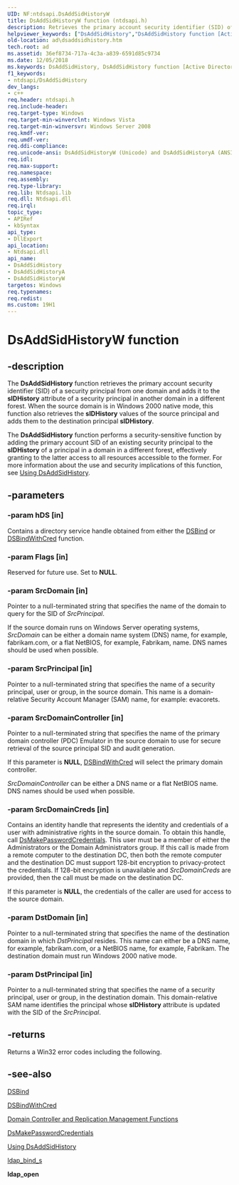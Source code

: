 ```yaml
---
UID: NF:ntdsapi.DsAddSidHistoryW
title: DsAddSidHistoryW function (ntdsapi.h)
description: Retrieves the primary account security identifier (SID) of a security principal from one domain and adds it to the sIDHistory attribute of a security principal in another domain in a different forest.helpviewer_keywords: ["DsAddSidHistory","DsAddSidHistory function [Active Directory]","DsAddSidHistoryA","DsAddSidHistoryW","_glines_dsaddsidhistory","ad.dsaddsidhistory","ntdsapi/DsAddSidHistory","ntdsapi/DsAddSidHistoryA","ntdsapi/DsAddSidHistoryW"]
old-location: ad\dsaddsidhistory.htm
tech.root: ad
ms.assetid: 36ef8734-717a-4c3a-a839-6591d85c9734
ms.date: 12/05/2018
ms.keywords: DsAddSidHistory, DsAddSidHistory function [Active Directory], DsAddSidHistoryA, DsAddSidHistoryW, _glines_dsaddsidhistory, ad.dsaddsidhistory, ntdsapi/DsAddSidHistory, ntdsapi/DsAddSidHistoryA, ntdsapi/DsAddSidHistoryW
f1_keywords:
- ntdsapi/DsAddSidHistory
dev_langs:
- c++
req.header: ntdsapi.h
req.include-header: 
req.target-type: Windows
req.target-min-winverclnt: Windows Vista
req.target-min-winversvr: Windows Server 2008
req.kmdf-ver: 
req.umdf-ver: 
req.ddi-compliance: 
req.unicode-ansi: DsAddSidHistoryW (Unicode) and DsAddSidHistoryA (ANSI)
req.idl: 
req.max-support: 
req.namespace: 
req.assembly: 
req.type-library: 
req.lib: Ntdsapi.lib
req.dll: Ntdsapi.dll
req.irql: 
topic_type:
- APIRef
- kbSyntax
api_type:
- DllExport
api_location:
- Ntdsapi.dll
api_name:
- DsAddSidHistory
- DsAddSidHistoryA
- DsAddSidHistoryW
targetos: Windows
req.typenames: 
req.redist: 
ms.custom: 19H1
---
```


# DsAddSidHistoryW function


## -description


The <b>DsAddSidHistory</b> function retrieves the primary account security identifier (SID) of a security principal from one domain and adds it to the <b>sIDHistory</b> attribute of a security principal in another domain in a different forest. When the source domain is in Windows 2000 native mode, this function also retrieves the <b>sIDHistory</b> values of the source principal and adds them to the destination principal <b>sIDHistory</b>.

The <b>DsAddSidHistory</b> function performs a security-sensitive function by adding the primary account SID of an existing security principal to the <b>sIDHistory</b> of a principal in a domain in a different forest, effectively granting to the latter access to all resources accessible to the former. For  more information about the use and security implications of this function, see <a href="https://docs.microsoft.com/windows/desktop/AD/using-dsaddsidhistory">Using DsAddSidHistory</a>.


## -parameters




### -param hDS [in]

Contains a directory service handle obtained from either the 
<a href="https://docs.microsoft.com/windows/desktop/api/ntdsapi/nf-ntdsapi-dsbinda">DSBind</a> or 
<a href="https://docs.microsoft.com/windows/desktop/api/ntdsapi/nf-ntdsapi-dsbindwithcreda">DSBindWithCred</a> function.


### -param Flags [in]

Reserved for future use. Set to <b>NULL</b>.


### -param SrcDomain [in]

Pointer to a null-terminated string that specifies the name of the domain to query for the SID of <i>SrcPrincipal</i>.

If the source domain runs on  Windows Server operating systems, <i>SrcDomain</i> can be either a domain name system (DNS) name, for example, fabrikam.com, or a flat NetBIOS, for example, Fabrikam, name. DNS names should be used when possible.


### -param SrcPrincipal [in]

Pointer to a null-terminated string that specifies the name of a security principal, user or group, in the source domain. This name is a domain-relative Security Account Manager (SAM) name, for example: evacorets.


### -param SrcDomainController [in]

Pointer to a null-terminated string that specifies the name of the primary domain controller (PDC) Emulator in the source domain to use for secure retrieval of the source principal SID and audit generation. 


If this parameter is <b>NULL</b>, <a href="https://docs.microsoft.com/windows/desktop/api/ntdsapi/nf-ntdsapi-dsbindwithcreda">DSBindWithCred</a> will select the primary domain controller.

<i>SrcDomainController</i> can be either a DNS name or a flat NetBIOS name. DNS names should be used when possible.


### -param SrcDomainCreds [in]

Contains an identity handle that represents the identity and credentials of a user with administrative rights in the source domain. To obtain this handle, call  <a href="https://docs.microsoft.com/windows/desktop/api/ntdsapi/nf-ntdsapi-dsmakepasswordcredentialsa">DsMakePasswordCredentials</a>. This user must be a member of either the Administrators or the Domain Administrators group. If this call is made from a remote computer to the destination DC, then both the remote computer and the destination DC must support 128-bit encryption to privacy-protect the credentials. If 128-bit encryption is unavailable and <i>SrcDomainCreds</i> are provided, then the call must be made on the destination DC.

If this parameter is <b>NULL</b>, the credentials of the caller are used for access to the source domain.


### -param DstDomain [in]

Pointer to a null-terminated string that specifies the name of the destination domain in which <i>DstPrincipal</i> resides. This name can either be a DNS name, for example, fabrikam.com, or a NetBIOS name, for example, Fabrikam. The destination domain must run Windows 2000 native mode.


### -param DstPrincipal [in]

Pointer to a null-terminated string that specifies the name of a security principal, user or group, in the destination domain. This domain-relative SAM name identifies the principal whose <b>sIDHistory</b> attribute is updated with the SID of the <i>SrcPrincipal</i>.


## -returns



Returns a Win32 error codes including the following.




## -see-also




<a href="https://docs.microsoft.com/windows/desktop/api/ntdsapi/nf-ntdsapi-dsbinda">DSBind</a>



<a href="https://docs.microsoft.com/windows/desktop/api/ntdsapi/nf-ntdsapi-dsbindwithcreda">DSBindWithCred</a>



<a href="https://docs.microsoft.com/windows/desktop/AD/dc-and-replication-management-functions">Domain Controller and Replication Management Functions</a>



<a href="https://docs.microsoft.com/windows/desktop/api/ntdsapi/nf-ntdsapi-dsmakepasswordcredentialsa">DsMakePasswordCredentials</a>



<a href="https://docs.microsoft.com/windows/desktop/AD/using-dsaddsidhistory">Using DsAddSidHistory</a>



<a href="https://docs.microsoft.com/previous-versions/windows/desktop/api/winldap/nf-winldap-ldap_bind_s">ldap_bind_s</a>



<b>ldap_open</b>
 

 

